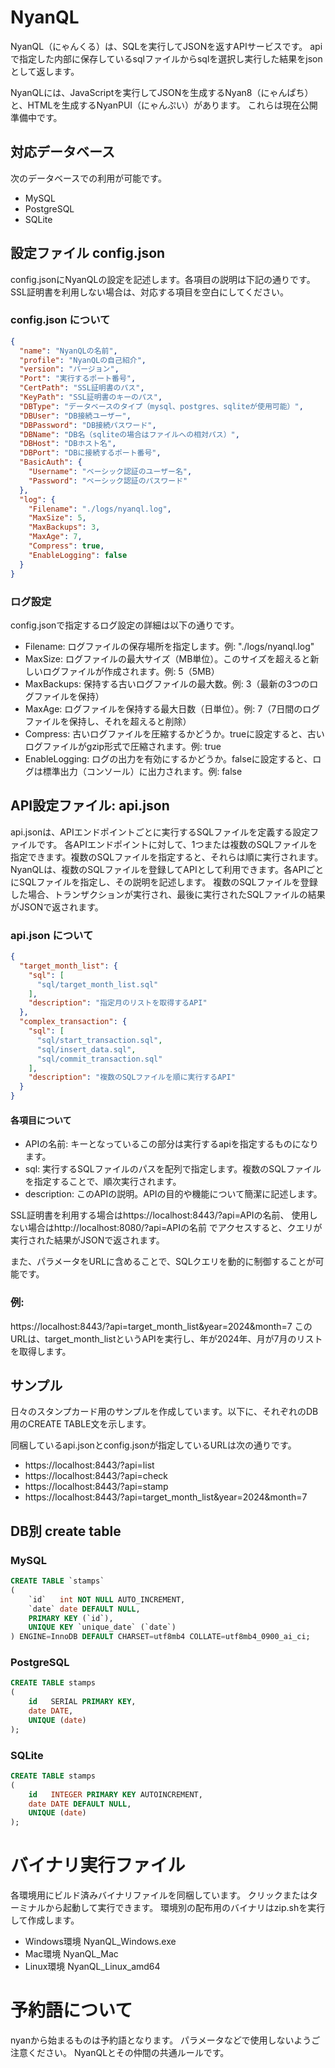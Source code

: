 # NyanQL

NyanQL（にゃんくる）は、SQLを実行してJSONを返すAPIサービスです。
apiで指定した内部に保存しているsqlファイルからsqlを選択し実行した結果をjsonとして返します。

NyanQLには、JavaScriptを実行してJSONを生成するNyan8（にゃんぱち）と、HTMLを生成するNyanPUI（にゃんぷい）があります。
これらは現在公開準備中です。

## 対応データベース

次のデータベースでの利用が可能です。

* MySQL
* PostgreSQL
* SQLite

## 設定ファイル config.json

config.jsonにNyanQLの設定を記述します。各項目の説明は下記の通りです。SSL証明書を利用しない場合は、対応する項目を空白にしてください。

### config.json について

```json
{
  "name": "NyanQLの名前",
  "profile": "NyanQLの自己紹介",
  "version": "バージョン",
  "Port": "実行するポート番号",
  "CertPath": "SSL証明書のパス",
  "KeyPath": "SSL証明書のキーのパス",
  "DBType": "データベースのタイプ（mysql、postgres、sqliteが使用可能）",
  "DBUser": "DB接続ユーザー",
  "DBPassword": "DB接続パスワード",
  "DBName": "DB名（sqliteの場合はファイルへの相対パス）",
  "DBHost": "DBホスト名",
  "DBPort": "DBに接続するポート番号",
  "BasicAuth": {
    "Username": "ベーシック認証のユーザー名",
    "Password": "ベーシック認証のパスワード"
  },
  "log": {
    "Filename": "./logs/nyanql.log",
    "MaxSize": 5,
    "MaxBackups": 3,
    "MaxAge": 7,
    "Compress": true,
    "EnableLogging": false
  }
}
``` 

### ログ設定

config.jsonで指定するログ設定の詳細は以下の通りです。

* Filename: ログファイルの保存場所を指定します。例: "./logs/nyanql.log"
* MaxSize: ログファイルの最大サイズ（MB単位）。このサイズを超えると新しいログファイルが作成されます。例: 5（5MB）
* MaxBackups: 保持する古いログファイルの最大数。例: 3（最新の3つのログファイルを保持）
* MaxAge: ログファイルを保持する最大日数（日単位）。例: 7（7日間のログファイルを保持し、それを超えると削除）
* Compress: 古いログファイルを圧縮するかどうか。trueに設定すると、古いログファイルがgzip形式で圧縮されます。例: true
* EnableLogging: ログの出力を有効にするかどうか。falseに設定すると、ログは標準出力（コンソール）に出力されます。例: false

## API設定ファイル: api.json

api.jsonは、APIエンドポイントごとに実行するSQLファイルを定義する設定ファイルです。
各APIエンドポイントに対して、1つまたは複数のSQLファイルを指定できます。複数のSQLファイルを指定すると、それらは順に実行されます。
NyanQLは、複数のSQLファイルを登録してAPIとして利用できます。各APIごとにSQLファイルを指定し、その説明を記述します。
複数のSQLファイルを登録した場合、トランザクションが実行され、最後に実行されたSQLファイルの結果がJSONで返されます。

### api.json について

```json
{
  "target_month_list": {
    "sql": [
      "sql/target_month_list.sql"
    ],
    "description": "指定月のリストを取得するAPI"
  },
  "complex_transaction": {
    "sql": [
      "sql/start_transaction.sql",
      "sql/insert_data.sql",
      "sql/commit_transaction.sql"
    ],
    "description": "複数のSQLファイルを順に実行するAPI"
  }
}
```

#### 各項目について

* APIの名前: キーとなっているこの部分は実行するapiを指定するものになります。
* sql: 実行するSQLファイルのパスを配列で指定します。複数のSQLファイルを指定することで、順次実行されます。
* description: このAPIの説明。APIの目的や機能について簡潔に記述します。

SSL証明書を利用する場合はhttps://localhost:8443/?api=APIの名前、
使用しない場合はhttp://localhost:8080/?api=APIの名前
でアクセスすると、クエリが実行された結果がJSONで返されます。

また、パラメータをURLに含めることで、SQLクエリを動的に制御することが可能です。

### 例:

https://localhost:8443/?api=target_month_list&year=2024&month=7
このURLは、target_month_listというAPIを実行し、年が2024年、月が7月のリストを取得します。

## サンプル

日々のスタンプカード用のサンプルを作成しています。以下に、それぞれのDB用のCREATE TABLE文を示します。

同梱しているapi.jsonとconfig.jsonが指定しているURLは次の通りです。

* https://localhost:8443/?api=list
* https://localhost:8443/?api=check
* https://localhost:8443/?api=stamp
* https://localhost:8443/?api=target_month_list&year=2024&month=7

## DB別 create table 

### MySQL

```sql
CREATE TABLE `stamps`
(
    `id`   int NOT NULL AUTO_INCREMENT,
    `date` date DEFAULT NULL,
    PRIMARY KEY (`id`),
    UNIQUE KEY `unique_date` (`date`)
) ENGINE=InnoDB DEFAULT CHARSET=utf8mb4 COLLATE=utf8mb4_0900_ai_ci;
```

### PostgreSQL

```sql
CREATE TABLE stamps
(
    id   SERIAL PRIMARY KEY,
    date DATE,
    UNIQUE (date)
);
```

### SQLite

```sql
CREATE TABLE stamps
(
    id   INTEGER PRIMARY KEY AUTOINCREMENT,
    date DATE DEFAULT NULL,
    UNIQUE (date)
);
```

# バイナリ実行ファイル

各環境用にビルド済みバイナリファイルを同梱しています。
クリックまたはターミナルから起動して実行できます。
環境別の配布用のバイナリはzip.shを実行して作成します。

* Windows環境 NyanQL_Windows.exe
* Mac環境 NyanQL_Mac
* Linux環境 NyanQL_Linux_amd64

# 予約語について

nyanから始まるものは予約語となります。
パラメータなどで使用しないようご注意ください。
NyanQLとその仲間の共通ルールです。